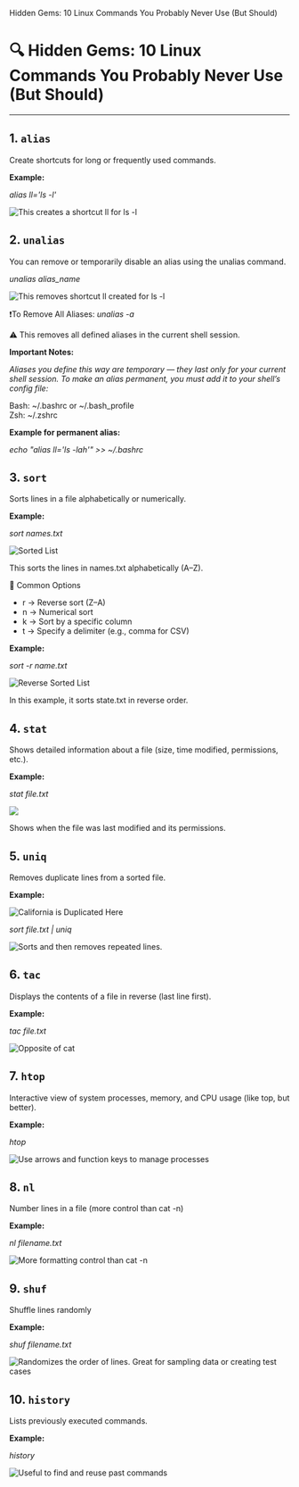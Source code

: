 Hidden Gems: 10 Linux Commands You Probably Never Use (But Should)

# 🔍 Hidden Gems: 10 Linux Commands You Probably Never Use (But Should)

---

## 1. `alias`

Create shortcuts for long or frequently used commands.

**Example:**

*alias ll='ls -l'*

![This creates a shortcut ll for ls -l](images/alias.png)

## 2. `unalias`

You can remove or temporarily disable an alias using the unalias command.

*unalias alias_name*

![This removes shortcut ll created for ls -l](images/unalias.png)

❗️To Remove All Aliases: *unalias -a*

⚠️ This removes all defined aliases in the current shell session.

**Important Notes:**

*Aliases you define this way are temporary — they last only for your current shell session.
To make an alias permanent, you must add it to your shell’s config file:*

Bash: ~/.bashrc or ~/.bash_profile  
Zsh: ~/.zshrc

**Example for permanent alias:**

*echo "alias ll='ls -lah'" >> ~/.bashrc*

## 3. `sort`
Sorts lines in a file alphabetically or numerically.

**Example:**

*sort names.txt*

![Sorted List](images/cat-original.png)

This sorts the lines in names.txt alphabetically (A–Z).


🔁 Common Options

- r → Reverse sort (Z–A)
- n → Numerical sort
- k → Sort by a specific column
- t → Specify a delimiter (e.g., comma for CSV)

**Example:**

*sort -r name.txt*

![Reverse Sorted List](images/sort-reverse.png)

In this example, it sorts state.txt in reverse order.


## 4. `stat`
Shows detailed information about a file (size, time modified, permissions, etc.).

**Example:**

*stat file.txt*

![](images/stat.png)

Shows when the file was last modified and its permissions.


## 5. `uniq`
Removes duplicate lines from a sorted file.

**Example:**

![California is Duplicated Here](images/cat.png)


*sort file.txt | uniq*

![Sorts and then removes repeated lines.](images/uniq.png)


## 6. `tac`

Displays the contents of a file in reverse (last line first).

**Example:**

*tac file.txt*

![Opposite of cat](images/tac.png)


## 7. `htop`
Interactive view of system processes, memory, and CPU usage (like top, but better).

**Example:**

*htop*

![Use arrows and function keys to manage processes](images/htop.png)


## 8. `nl`
Number lines in a file (more control than cat -n)

**Example:**

*nl filename.txt*

![More formatting control than cat -n](images/nl.png)


## 9. `shuf`
Shuffle lines randomly

**Example:**

*shuf filename.txt*

![Randomizes the order of lines. Great for sampling data or creating test cases](images/shuf.png)


## 10. `history`
Lists previously executed commands.

**Example:**

*history*

![Useful to find and reuse past commands](images/history.png)





